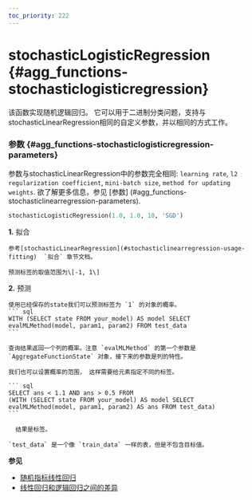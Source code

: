 ```yaml
---
toc_priority: 222
---
```


# stochasticLogisticRegression {#agg_functions-stochasticlogisticregression}

该函数实现随机逻辑回归。 它可以用于二进制分类问题，支持与stochasticLinearRegression相同的自定义参数，并以相同的方式工作。

### 参数 {#agg_functions-stochasticlogisticregression-parameters}

参数与stochasticLinearRegression中的参数完全相同:
`learning rate`, `l2 regularization coefficient`, `mini-batch size`, `method for updating weights`.
欲了解更多信息，参见 [参数] (#agg_functions-stochasticlinearregression-parameters).

``` sql
stochasticLogisticRegression(1.0, 1.0, 10, 'SGD')
```

**1.** 拟合

<!-- -->

    参考[stochasticLinearRegression](#stochasticlinearregression-usage-fitting)  `拟合` 章节文档。

    预测标签的取值范围为\[-1, 1\]

**2.** 预测

<!-- -->

    使用已经保存的state我们可以预测标签为 `1` 的对象的概率。
    ``` sql
    WITH (SELECT state FROM your_model) AS model SELECT
    evalMLMethod(model, param1, param2) FROM test_data
    ```

    查询结果返回一个列的概率。注意 `evalMLMethod` 的第一个参数是 `AggregateFunctionState` 对象，接下来的参数是列的特性。

    我们也可以设置概率的范围， 这样需要给元素指定不同的标签。

    ``` sql
    SELECT ans < 1.1 AND ans > 0.5 FROM
    (WITH (SELECT state FROM your_model) AS model SELECT
    evalMLMethod(model, param1, param2) AS ans FROM test_data)
    ```

      结果是标签。

    `test_data` 是一个像 `train_data` 一样的表，但是不包含目标值。

**参见**

-   [随机指标线性回归](../../../sql-reference/aggregate-functions/reference/stochasticlinearregression.md#agg_functions-stochasticlinearregression)
-   [线性回归和逻辑回归之间的差异](https://stackoverflow.com/questions/12146914/what-is-the-difference-between-linear-regression-and-logistic-regression)
